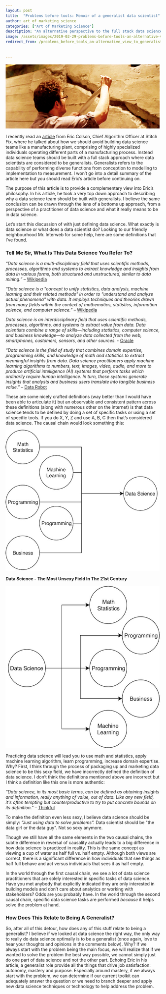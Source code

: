 ```yaml
---
layout: post
title:  "Problems before tools: Memoir of a generalist data scientist"
author: art_of_marketing_science
categories: ["Art of Marketing Science"]
description: "An alternative perspective to the full stack data science generalist"
image: /assets/images/2019-03-29-problems-before-tools-an-alternative-view-to-generalist-data-scientist/rubix.png
redirect_from: /problems_before_tools_an-alternative_view_to_generalist_data_scientist/


---
```


![](/assets/images/2019-03-29-problems-before-tools-an-alternative-view-to-generalist-data-scientist/tape.gif)

I recently read an [article](https://multithreaded.stitchfix.com/blog/2019/03/11/FullStackDS-Generalists/) from Eric Colson, Chief Algorithm Officer at Stitch Fix, where he talked about how we should avoid building data science teams like a manufacturing plant, comprising of highly specialized individuals operating different parts of a manufacturing process. Instead data science teams should be built with a full stack approach where data scientists are considered to be generalists. Generalists refers to the capability of performing diverse functions from conception to modelling to implementation to measurement. I won’t go into a detail summary of the article here but you should read Eric’s article before continuing on. 

The purpose of this article is to provide a complementary view into Eric’s philosophy. In his article, he took a very top down approach to describing why a data science team should be built with generalists. I believe the same conclusion can be drawn through the lens of a bottoms up approach, from a perspective of a practitioner of data science and what it really means to be in data science.

Let’s start this discussion of with just defining data science. What exactly is data science or what does a data scientist do? Looking to our friendly neighbourhood Mr. Interweb for some help, here are some definitions that I’ve found.

### Tell Me Sir, What Is This Data Science You Refer To?

*“Data science is a multi-disciplinary field that uses scientific methods, processes, algorithms and systems to extract knowledge and insights from data in various forms, both structured and unstructured, similar to data mining.”* – [Wikipedia](https://en.wikipedia.org/wiki/Data_science)

*“Data science is a "concept to unify statistics, data analysis, machine learning and their related methods" in order to "understand and analyze actual phenomena" with data. It employs techniques and theories drawn from many fields within the context of mathematics, statistics, information science, and computer science.”* – [Wikipedia](https://en.wikipedia.org/wiki/Data_science)

*Data science is an interdisciplinary field that uses scientific methods, processes, algorithms, and systems to extract value from data. Data scientists combine a range of skills—including statistics, computer science, and business knowledge—to analyze data collected from the web, smartphones, customers, sensors, and other sources.* - [Oracle](https://www.oracle.com/ca-en/artificial-intelligence/what-is-data-science.html)

*“Data science is the field of study that combines domain expertise, programming skills, and knowledge of math and statistics to extract meaningful insights from data. Data science practitioners apply machine learning algorithms to numbers, text, images, video, audio, and more to produce artificial intelligence (AI) systems that perform tasks which ordinarily require human intelligence. In turn, these systems generate insights that analysts and business users translate into tangible business value.”* – [Data Robot](https://www.datarobot.com/wiki/data-science/)

These are some nicely crafted definitions (way better than I would have been able to articulate it) but an observable and consistent pattern across these definitions (along with numerous other on the internet) is that data science tends to be defined by doing a set of specific tasks or using a set of specific tools. If you do X, Y, Z and use A, B, C then that’s considered data science. The causal chain would look something this:

![png](/assets/images/2019-03-29-problems-before-tools-an-alternative-view-to-generalist-data-scientist/wrong_causal_diagram.jpg)

**Data Science - The Most Unsexy Field In The 21st Century**

![png](/assets/images/2019-03-29-problems-before-tools-an-alternative-view-to-generalist-data-scientist/right_causal_diagram.jpg)

Practicing data science will lead you to use math and statistics, apply machine learning algorithm, learn programming, increase domain expertise. Why? First, I think through the process of packaging up and marketing data science to be this sexy field, we have incorrectly defined the definition of data science. I don’t think the definitions mentioned above are incorrect but I think a definition like this one is more authentic:

*“Data science, in its most basic terms, can be defined as obtaining insights and information, really anything of value, out of data. Like any new field, it's often tempting but counterproductive to try to put concrete bounds on its definition.”* – [Thinkful](https://www.thinkful.com/blog/what-is-data-science/)

To make the definition even less sexy, I believe data science should be simply: *“Just using data to solve problems”.* Data scientist should be "the data girl or the data guy". Not so sexy anymore.

Though we still have all the same elements in the two causal chains, the subtle difference in reversal of causality actually leads to a big difference in how data science is practiced in reality. This is the same concept as viewing a cup of water as half full vs. half empty. Although both views are correct, there is a significant difference in how individuals that see things as half full behave and act versus individuals that sees it as half empty.

In the world through the first causal chain, we see a lot of data science practitioners that are solely interested in specific tasks of data science. Have you met anybody that explicitly indicated they are only interested in building models and don’t care about analytics or working with stakeholders? Odds are you probably have. In the world through the second causal chain, specific data science tasks are performed _because_ it helps solve the problem at hand.

### How Does This Relate to Being A Generalist?

So, after all of this detour, how does any of this stuff relate to being a generalist? I believe if we looked at data science the right way, the only way to really do data science optimally is to be a generalist (once again, love to hear your thoughts and opinions in the comments below). Why? If we always start with the problem being the main focus, we will realize that if we wanted to solve the problem the best way possible, we cannot simply just do one part of data science and not the other part. Echoing Eric in his article, a generalist role provide all the things that drive job satisfaction: autonomy, mastery and purpose. Especially around mastery, if we always start with the problem, we can determine if our current toolkit can adequately answer the question or we need to branch deeper and apply new data science techniques or technology to help address the problem.